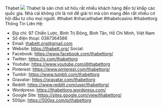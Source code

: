 Thabet
![](https://s3-ap-northeast-1.amazonaws.com/g0v-hackmd-images/uploads/upload_b67b53f2a7a28091a4e0e52e7a22df12.jpg)
Thabet là sân chơi sở hữu rất nhiều khách hàng đến từ khắp các quốc gia. Nhà cái không chỉ là nơi để giải trí mà còn mang đến rất nhiều cơ hội đầu tư cho mọi người.
#thabet #nhacaithabet #thabetcasino #thabettorg
Thông Tin Liên Hệ:
- Địa chỉ: 97 Chiến Lược, Bình Trị Đông, Bình Tân, Hồ Chí Minh, Việt Nam
- Số điện thoại: 0387364566
- Email: thabett.org@gmail.com
- Website: https://thabett.org/
Social:
- Facebook: https://www.facebook.com/thabettorg/
- Twitter: https://x.com/thabettorg
- Youtube: https://www.youtube.com/@thabettorg
- Pinterest: https://www.pinterest.com/thabettorg/
- Tumblr: https://www.tumblr.com/thabettorg
- Gravatar: https://gravatar.com/thabettorg
- Reddit: https://www.reddit.com/user/thabettorg/
- Wordpress: https://thabettorg.wordpress.com/
- Google Site: https://sites.google.com/view/thabettorg/
- 500px: https://500px.com/p/thabettorg